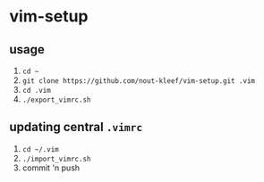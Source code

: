 # vim-setup

## usage
1) `cd ~`
2) `git clone https://github.com/nout-kleef/vim-setup.git .vim`
3) `cd .vim`
4) `./export_vimrc.sh`

## updating central `.vimrc`
1) `cd ~/.vim`
2) `./import_vimrc.sh`
3) commit 'n push
